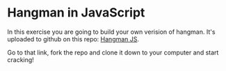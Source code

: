 # Hangman in JavaScript

In this exercise you are going to build your own verision of hangman. It's uploaded to github on this repo: [Hangman JS](https://github.com/Lexicon-Frontend-React-2023-2024/exercise-javascript-hangman).

Go to that link, fork the repo and clone it down to your computer and start cracking!